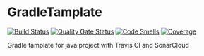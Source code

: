 # GradleTamplate 
[![Build Status](https://travis-ci.org/FNX-hub/GradleTamplate.svg?branch=main)](https://travis-ci.org/FNX-hub/GradleTamplate) [![Quality Gate Status](https://sonarcloud.io/api/project_badges/measure?project=FNX-hub_GradleTamplate&metric=alert_status)](https://sonarcloud.io/dashboard?id=FNX-hub_GradleTamplate) [![Code Smells](https://sonarcloud.io/api/project_badges/measure?project=FNX-hub_GradleTamplate&metric=code_smells)](https://sonarcloud.io/dashboard?id=FNX-hub_GradleTamplate) [![Coverage](https://sonarcloud.io/api/project_badges/measure?project=FNX-hub_GradleTamplate&metric=coverage)](https://sonarcloud.io/dashboard?id=FNX-hub_GradleTamplate)

Gradle tamplate for java project with Travis CI and SonarCloud
